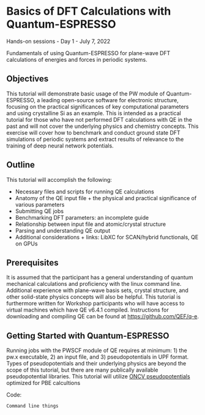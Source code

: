 # Basics of DFT Calculations with Quantum-ESPRESSO

Hands-on sessions - Day 1 - July 7, 2022

Fundamentals of using Quantum-ESPRESSO for plane-wave DFT calculations of energies and forces in periodic systems.

## Objectives

This tutorial will demonstrate basic usage of the PW module of Quantum-ESPRESSO, a leading open-source software for electronic structure, focusing on the practical significances of key computational parameters and using crystalline Si as an example. This is intended as a practical tutorial for those who have not performed DFT calculations with QE in the past and will not cover the underlying physics and chemistry concepts. This exercise will cover how to benchmark and conduct ground state DFT simulations of periodic systems and extract results of relevance to the training of deep neural network potentials.

## Outline

This tutorial will accomplish the following:
- Necessary files and scripts for running QE calculations
- Anatomy of the QE input file + the physical and practical significance of various parameters
- Submitting QE jobs
- Benchmarking DFT parameters: an incomplete guide 
- Relationship between input file and atomic/crystal structure
- Parsing and understanding QE output
- Additional considerations + links: LibXC for SCAN/hybrid functionals, QE on GPUs

## Prerequisites

It is assumed that the participant has a general understanding of quantum mechanical calculations and proficiency with the linux command line. Additional experience with plane-wave basis sets, crystal structure, and other solid-state physics concepts will also be helpful. This tutorial is furthermore written for Workshop participants who will have access to virtual machines which have QE v6.4.1 compiled. Instructions for downloading and compiling QE can be found at https://github.com/QEF/q-e.

## Getting Started with Quantum-ESPRESSO

Running jobs with the PWSCF module of QE requires at minimum: 1) the pw.x executable, 2) an input file, and 3) pseudopotentials in UPF format. Types of pseudopotentials and their underlying physics are beyond the scope of this tutorial, but there are many publically available pseudopotential libraries. This tutorial will utilize [ONCV pseudopotentials](http://quantum-simulation.org/potentials/sg15_oncv/upf/ "ONCV psps") optimized for PBE calcultions

Code:
```
Command line things
```

